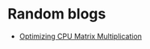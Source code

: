 # Random blogs
* [Optimizing CPU Matrix Multiplication](./random-blogs/optimizing-cpu-matrix-multiplication/main.md)